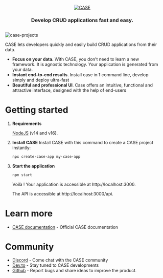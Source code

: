 <p align="center">
  <a href="https://www.case.app">
    <img alt="CASE" src="https://user-images.githubusercontent.com/11723962/163216302-7ceab1a8-19a1-444b-93f7-3d7469ee9986.png" />
  </a>
</p>

<h3 align='center' style="margin-bottom:30px">Develop CRUD applications fast and easy.</h3>

![case-projects](https://user-images.githubusercontent.com/50170060/227974728-8226b455-8661-429d-bb90-47b554f8112f.png)

CASE lets developers quickly and easily build CRUD applications from their data.

- **Focus on your data**. With CASE, you don't need to learn a new framework. It is agnostic technology. Your application is generated from your data.
- **Instant end-to-end results**. Install case in 1 command line, develop simply and deploy ultra-fast
- **Beautiful and professional UI**. Case offers an intuitive, functional and attractive interface, designed with the help of end-users

# Getting started

1. **Requirements**

   [NodeJS](https://nodejs.org/en) (v14 and v16).

2. **Install CASE**
   Install CASE with this command to create a CASE project instantly:

   ```sh
   npx create-case-app my-case-app
   ```

3. **Start the application**

   ```sh
   npm start
   ```

   Voilà ! Your application is accessible at http://localhost:3000.

   The API is accessible at http://localhost:3000/api.

# Learn more

- [CASE documentation](https://docs.case.app/) - Official CASE documentation

# Community

- [Discord](https://discord.gg/FepAked3W7) - Come chat with the CASE community
- [Dev.to](https://dev.to/casejs) - Stay tuned to CASE developments
- [Github](https://github.com/casejs/case/issues) - Report bugs and share ideas to improve the product.
